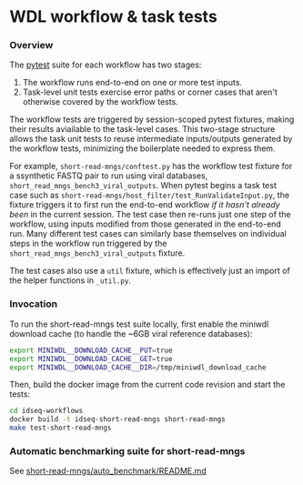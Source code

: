 # WDL workflow & task tests

### Overview

The [pytest](https://docs.pytest.org/en/stable/) suite for each workflow has two stages:

1. The workflow runs end-to-end on one or more test inputs.
2. Task-level unit tests exercise error paths or corner cases that aren't otherwise covered by the workflow tests.

The workflow tests are triggered by session-scoped pytest fixtures, making their results aviailable to the task-level cases. This two-stage structure allows the task unit tests to reuse intermediate inputs/outputs generated by the workflow tests, minimizing the boilerplate needed to express them.

For example, `short-read-mngs/conftest.py` has the workflow test fixture for a ssynthetic FASTQ pair to run using viral databases, `short_read_mngs_bench3_viral_outputs`. When pytest begins a task test case such as `short-read-mngs/host_filter/test_RunValidateInput.py`, the fixture triggers it to first run the end-to-end workflow *if it hasn't already been* in the current session. The test case then re-runs just one step of the workflow, using inputs modified from those generated in the end-to-end run. Many different test cases can similarly base themselves on individual steps in the workflow run triggered by the `short_read_mngs_bench3_viral_outputs` fixture.

The test cases also use a `util` fixture, which is effectively just an import of the helper functions in `_util.py`.

### Invocation

To run the short-read-mngs test suite locally, first enable the miniwdl download cache (to handle the ~6GB viral reference databases):

```bash
export MINIWDL__DOWNLOAD_CACHE__PUT=true
export MINIWDL__DOWNLOAD_CACHE__GET=true
export MINIWDL__DOWNLOAD_CACHE__DIR=/tmp/miniwdl_download_cache
```

Then, build the docker image from the current code revision and start the tests:

```bash
cd idseq-workflows
docker build -t idseq-short-read-mngs short-read-mngs
make test-short-read-mngs
```

### Automatic benchmarking suite for short-read-mngs

See [short-read-mngs/auto_benchmark/README.md](short-read-mngs/auto_benchmark/)
